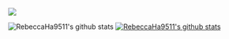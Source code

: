 ![](https://pa1.narvii.com/7681/14af2d07505e72a0993c7737d8bb79c2972a8f7er1-480-360_hq.gif)

![RebeccaHa9511's github stats](https://github-readme-stats.vercel.app/api?username=RebeccaHa9511&show_icons=true)
[![RebeccaHa9511's github stats](https://github-readme-stats.vercel.app/api/top-langs/?username=RebeccaHa9511&show_icons=true&hide_border=true&title_color=004386&icon_color=004386&layout=compact)](https://github.com/RebeccaHa9511)

<!--
**RebeccaHa9511/RebeccaHa9511** is a ✨ _special_ ✨ repository because its `README.md` (this file) appears on your GitHub profile.

Here are some ideas to get you started:

- 🔭 I’m currently working on ...
- 🌱 I’m currently learning ...
- 👯 I’m looking to collaborate on ...
- 🤔 I’m looking for help with ...
- 💬 Ask me about ...
- 📫 How to reach me: ...
- 😄 Pronouns: ...
- ⚡ Fun fact: ...
-->
